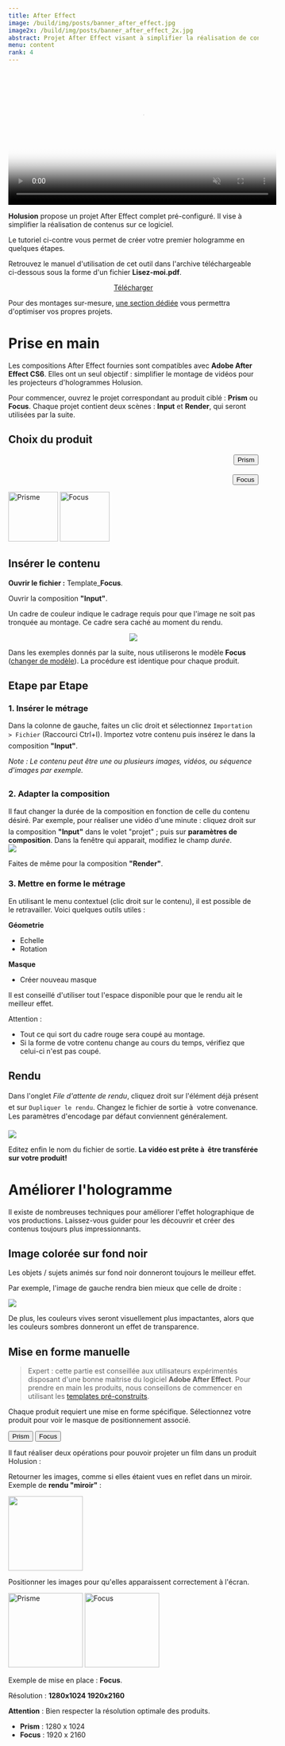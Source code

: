 ```yaml
---
title: After Effect
image: /build/img/posts/banner_after_effect.jpg
image2x: /build/img/posts/banner_after_effect_2x.jpg
abstract: Projet After Effect visant à simplifier la réalisation de contenu vidéo
menu: content
rank: 4
---
```


<style>
.product-span{
  font-weight:bold;
}
</style>
<script src="/static/js/product_switcher.js"></script>



<div class="row">
  <div class="col-md-6">
    <div align="center" class="embed-responsive embed-responsive-16by9">
      <video controls="" class="embed-responsive-item" height="270px" muted="" preload="auto" poster="/static/img/posts/after-effect/logo_large.jpg">
        <source src="/static/video/after-effect.mp4" />
        <img alt="" src="/static/img/posts/after-effect/logo_large.jpg" />
      </video>
    </div>
  </div>
  <div class="col-md-6">
    <p>
      <b>Holusion</b> propose un projet After Effect complet pré-configuré. Il vise à simplifier la réalisation de contenus sur ce logiciel.
    </p>
    <p>
      Le tutoriel ci-contre vous permet de créer votre premier hologramme en quelques étapes.
    </p>
    <p>  
      Retrouvez le manuel d'utilisation de cet outil dans l'archive téléchargeable ci-dessous sous la forme d'un fichier <b>Lisez-moi.pdf</b>.
    </p>
    <p><center><a class="button" href="/static/files/Templates_after_effect.zip">Télécharger</a></center></p>
    <p>
      Pour des montages sur-mesure, <a href="#améliorer-lhologramme">une section dédiée</a> vous permettra d'optimiser vos propres projets.
    </p>
  </div>
</div>


# Prise en main

Les compositions After Effect fournies sont compatibles avec **Adobe After Effect CS6**. Elles ont
un seul objectif : simplifier le montage de vidéos pour les projecteurs d'hologrammes Holusion.

Pour commencer, ouvrez le projet correspondant au produit ciblé : **Prism** ou **Focus**.
Chaque projet contient deux scènes : **Input** et **Render**, qui seront utilisées par la suite.


## Choix du produit


<div class="row">
  <div class="col-lg-4 col-5" style="text-align:right;padding-right:0px;">
	<p>
     <button class="btn btn-secondary product-button" onclick="changeProduct(this.innerHTML)" style="margin-bottom:5px;">Prism</button>
	</p>
	<p>
     <button id="btnProductDefault" class="btn btn-primary product-button" onclick="changeProduct(this.innerHTML)" >Focus</button>
	</p>
  </div>
  <div class="col-5 col-lg-4">
    <img class="product-show img-fluid" height="100px" title="Prisme" src="/static/img/products/prisme.jpg"/>
    <img class="product-show img-fluid" height="100px" title="Focus" src="/static/img/products/focus.jpg"/>
  </div>
</div>

## Insérer le contenu

**Ouvrir le fichier :** Template_<span class="product-span">Focus</span>.

Ouvrir la composition  **"Input"**.

Un cadre de couleur indique le cadrage requis pour que l'image ne soit pas tronquée au montage. Ce
cadre sera caché au moment du rendu.

<center><img class="img-fluid" src="/static/img/posts/after-effect/layouts_input_compared.jpg"/></center>


Dans les exemples donnés par la suite, nous utiliserons le modèle <span class="product-span">Focus</span> ([changer de modèle](#choix-du-produit)). La procédure est
identique pour chaque produit.


## Etape par Etape

### 1. Insérer le métrage

Dans la colonne de gauche, faites un clic droit et sélectionnez ```Importation > Fichier``` (Raccourci Ctrl+I). Importez votre contenu puis
insérez le dans la composition **"Input"**.

*Note : Le contenu peut être une ou plusieurs images, vidéos, ou séquence d'images par exemple.*

### 2. Adapter la composition

<div class="row">
<div class="col-sm-6">
Il faut changer la durée de la composition en fonction de celle du contenu désiré.
Par exemple, pour réaliser une vidéo d'une minute : cliquez droit sur la composition <b>"Input"</b> dans le
volet "projet" ; puis sur <b>paramètres de composition</b>. Dans la fenêtre qui apparait, modifiez le champ <i>durée</i>.
</div>
<div class="col-md-3 offset-sm-1 col-sm-4 col-6 offset-xs-3">
<img src="/static/img/posts/after-effect/settings.jpg" class="img-fluid magnify"/>
</div>
</div>

Faites de même pour la composition **"Render"**.

### 3. Mettre en forme le métrage

En utilisant le menu contextuel (clic droit sur le contenu), il est possible de le retravailler. Voici quelques
outils utiles :

<b> Géometrie </b>

* Echelle
* Rotation

<b> Masque </b>

* Créer nouveau masque

Il est conseillé d'utiliser tout l'espace disponible pour que le rendu ait le meilleur effet.

Attention :

* Tout ce qui sort du cadre rouge sera coupé au montage.
* Si la forme de votre contenu change au cours du temps, vérifiez que celui-ci n'est pas coupé.

## Rendu
Dans l'onglet *File d'attente de rendu*, cliquez droit sur l'élément déjà présent et sur ```Dupliquer le
rendu```.
Changez le fichier de sortie à  votre convenance. Les paramètres d'encodage par défaut conviennent
généralement.

<div class="row">
<div class="col-md-6 offset-md-3">
<img class="img-fluid magnify" src="/static/img/posts/after-effect/duplicate_render.jpg"/>
</div>
</div>


Editez enfin le nom du fichier de sortie. <b> La vidéo est prête à  être transférée sur votre produit! </b>

# Améliorer l'hologramme
Il existe de nombreuses techniques pour améliorer l'effet holographique de vos productions. Laissez-vous guider pour les découvrir et créer des contenus toujours plus impressionnants.

## Image colorée sur fond noir

Les objets / sujets animés sur fond noir donneront toujours le meilleur effet.

Par exemple, l'image de gauche rendra bien mieux que celle de droite :

<div class="row">
<div class="col-sm-6 offset-sm-3">
<img class="img-fluid center-block" src="/static/img/posts/after-effect/background_example.jpg"/>
</div>
</div>

De plus, les couleurs vives seront visuellement plus impactantes, alors que les couleurs sombres donneront un effet de transparence.


## Mise en forme manuelle

> Expert :
cette partie est conseillée aux utilisateurs expérimentés disposant d'une bonne maitrise du logiciel **Adobe After Effect**. Pour prendre en main les produits, nous conseillons de commencer en utilisant les [templates pré-construits](#prise-en-main).

Chaque produit requiert une mise en forme spécifique. Sélectionnez votre produit pour voir le masque de positionnement associé.

<button class="btn btn-secondary product-button" onclick="changeProduct(this.innerHTML)" >Prism</button>
<button class="btn btn-primary product-button" onclick="changeProduct(this.innerHTML)" >Focus</button>

Il faut réaliser deux opérations pour pouvoir projeter un film dans un produit Holusion :

<p>Retourner les images, comme si elles étaient vues en reflet dans un miroir.
Exemple de <b>rendu "miroir"</b> :

<div><img height="150px" src="/static/img/posts/after-effect/mirror.jpg" /></div>
</p>


<p>Positionner les images pour qu'elles apparaissent correctement à l'écran.
</p>

<img class="magnify product-show" height="150px" title="Prisme" src="/static/img/posts/layout/sample_prism.jpg"/>
<img class="magnify product-show" height="150px" title="Focus" src="/static/img/posts/layout/sample_focus.jpg"/>

<p>Exemple de mise en place : <span class="product-span">Focus</span>.</p>
<p>Résolution :
<strong>
<span class="product-show" title="Prisme">1280x1024</span>
<span class="product-show" title="Focus">1920x2160</span>
</strong>
</p>



**Attention** : Bien respecter la résolution optimale des produits.

- **Prism** : 1280 x 1024
- **Focus** : 1920 x 2160
